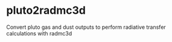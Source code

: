 # pluto2radmc3d
Convert pluto gas and dust outputs to perform radiative transfer calculations with radmc3d
